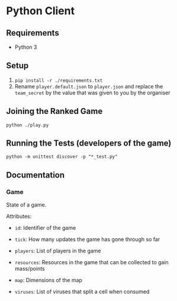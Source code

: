 # Python Client
## Requirements
- Python 3

## Setup
1. `pip install -r ./requirements.txt`
2. Rename `player.default.json` to `player.json` and replace the
   `team_secret` by the value that was given to you by the organiser

## Joining the Ranked Game
`python ./play.py`

## Running the Tests (developers of the game)
`python -m unittest discover -p "*_test.py"`

## Documentation
### Game
State of a game.

Attributes:
- `id`: Identifier of the game

- `tick`: How many updates the game has gone through so far

- `players`: List of players in the game

- `resources`: Resources in the game that can be collected to gain mass/points

- `map`: Dimensions of the map

- `viruses`: List of viruses that split a cell when consumed
